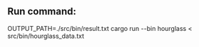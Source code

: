 ## Run command:
OUTPUT_PATH=./src/bin/result.txt cargo run --bin hourglass < src/bin/hourglass_data.txt